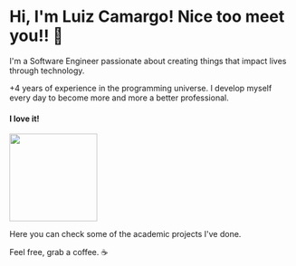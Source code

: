 # Hi, I'm Luiz Camargo! Nice too meet you!! 👋

I'm a Software Engineer passionate about creating things that impact lives through technology.

+4 years of experience in the programming universe. I develop myself every day to become more and more a better professional.

#### I love it!
<div>
  <img height="155em" src="https://github-readme-stats.vercel.app/api/top-langs/?username=luizcamargo99&layout=compact&theme=synthwave"/>
</div>
  
Here you can check some of the academic projects I've done.

Feel free, grab a coffee. ☕
